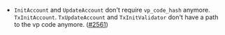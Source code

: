 - `InitAccount` and `UpdateAccount` don't require `vp_code_hash` anymore.
  `TxInitAccount`. `TxUpdateAccount` and `TxInitValidator` don't have a path to
  the vp code anymore. ([\#2561](https://github.com/anoma/namada/pull/2561))